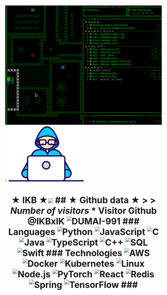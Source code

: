 ![Alt text](https://github.com/MRVIVEK-CODER/MRVIVEK-CODER/raw/main/md7Oqrf.gif) - ![Alt text](https://github.com/MRVIVEK-CODER/MRVIVEK-CODER/raw/main/Developer.gif) <h1 align="center">★ IKB ★<a href="https://github.com/Hunter-alamin"><img width=550 src="https://github-profile-trophy.vercel.app/?username=Hunter-alamin&theme=dracula&no-frame=true&title=Followers,Stars,Commit,Repository,Issues"/></a> ## ★ Github data ★ > > *Number of visitors* * **Visitor Github @IKBxIK** ![DUMAI-991](https://komarev.com/ghpvc/?username=Dumai-991&color=blue) ### Languages ![Python](https://img.shields.io/badge/-Python-000?&logo=Python) ![JavaScript](https://img.shields.io/badge/-JavaScript-000?&logo=JavaScript) ![C](https://img.shields.io/badge/-C-000?&logo=C) ![Java](https://img.shields.io/badge/-Java-000?&logo=Java&logoColor=007396) ![TypeScript](https://img.shields.io/badge/-TypeScript-000?&logo=TypeScript) ![C++](https://img.shields.io/badge/-C++-000?&logo=c%2b%2b&logoColor=00599C) ![SQL](https://img.shields.io/badge/-SQL-000?&logo=MySQL) ![Swift](https://img.shields.io/badge/-Swift-000?&logo=Swift) ### Technologies ![AWS](https://img.shields.io/badge/-AWS-000?&logo=Amazon-AWS&logoColor=F90) ![Docker](https://img.shields.io/badge/-Docker-000?&logo=Docker) ![Kubernetes](https://img.shields.io/badge/-Kubernetes-000?&logo=Kubernetes) ![Linux](https://img.shields.io/badge/-Linux-000?&logo=Linux) ![Node.js](https://img.shields.io/badge/-Node.js-000?&logo=node.js) ![PyTorch](https://img.shields.io/badge/-PyTorch-000?&logo=PyTorch) ![React](https://img.shields.io/badge/-React-000?&logo=React) ![Redis](https://img.shields.io/badge/-Redis-000?&logo=Redis) ![Spring](https://img.shields.io/badge/-Spring-000?&logo=Spring) ![TensorFlow](https://img.shields.io/badge/-TensorFlow-000?&logo=TensorFlow) ### 
